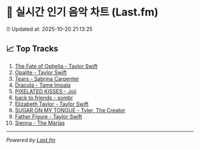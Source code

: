 # 🎵 실시간 인기 음악 차트 (Last.fm)

⏰ Updated at: 2025-10-20 21:13:25

## 📈 Top Tracks

1. [The Fate of Ophelia - Taylor Swift](https://www.last.fm/music/Taylor+Swift/_/The+Fate+of+Ophelia)
2. [Opalite - Taylor Swift](https://www.last.fm/music/Taylor+Swift/_/Opalite)
3. [Tears - Sabrina Carpenter](https://www.last.fm/music/Sabrina+Carpenter/_/Tears)
4. [Dracula - Tame Impala](https://www.last.fm/music/Tame+Impala/_/Dracula)
5. [PIXELATED KISSES - Joji](https://www.last.fm/music/Joji/_/PIXELATED+KISSES)
6. [back to friends - sombr](https://www.last.fm/music/sombr/_/back+to+friends)
7. [Elizabeth Taylor - Taylor Swift](https://www.last.fm/music/Taylor+Swift/_/Elizabeth+Taylor)
8. [SUGAR ON MY TONGUE - Tyler, The Creator](https://www.last.fm/music/Tyler,+The+Creator/_/SUGAR+ON+MY+TONGUE)
9. [Father Figure - Taylor Swift](https://www.last.fm/music/Taylor+Swift/_/Father+Figure)
10. [Sienna - The Marías](https://www.last.fm/music/The+Mar%C3%ADas/_/Sienna)

---
*Powered by [Last.fm](https://www.last.fm)*
